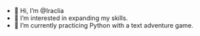 - 👋 Hi, I’m @Iraclia
- 👀 I’m interested in expanding my skills.
- 🌱 I’m currently practicing Python with a text adventure game.

<!---
Iraclia/Iraclia is a ✨ special ✨ repository because its `README.md` (this file) appears on your GitHub profile.
You can click the Preview link to take a look at your changes.
--->
